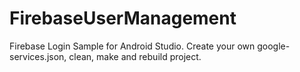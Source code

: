 # FirebaseUserManagement
Firebase Login Sample for Android Studio.
Create your own google-services.json, clean, make and rebuild project.
